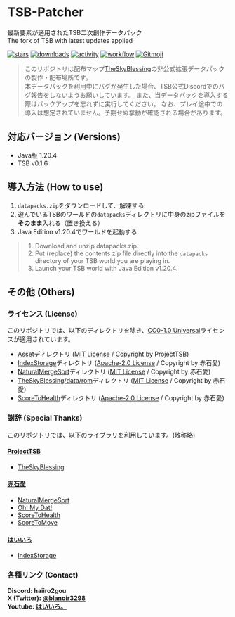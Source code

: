# TSB-Patcher

最新要素が適用されたTSB二次創作データパック  
The fork of TSB with latest updates applied

[![stars](https://img.shields.io/github/stars/haiiro2gou/TSB-patcher?logo=github)](https://github.com/haiiro2gou/TSB-patcher/stargazers)
[![downloads](https://img.shields.io/github/downloads/haiiro2gou/TSB-patcher/total?logo=github)](https://github.com/haiiro2gou/TSB-patcher/releases/latest)
[![activity](https://img.shields.io/github/commit-activity/m/haiiro2gou/TSB-patcher?label=commit&logo=github)](https://github.com/haiiro2gou/TSB-patcher/commits/master)
[![workflow](https://img.shields.io/github/actions/workflow/status/haiiro2gou/TSB-patcher/datapack-linter.yml?branch=master&label=linter)](https://github.com/haiiro2gou/TSB-patcher/actions?query=workflow%3Alint-datapack)
[![Gitmoji](https://img.shields.io/badge/gitmoji-%20😜%20😍-FFDD67.svg)](https://gitmoji.carloscuesta.me/)

> このリポジトリは配布マップ[TheSkyBlessing](https://github.com/ProjectTSB/TheSkyBlessing)の非公式拡張データパックの製作・配布場所です。  
> 本データパックを利用中にバグが発生した場合、TSB公式Discordでのバグ報告をしないようお願いしています。
> また、当データパックを導入する際はバックアップを忘れずに実行してください。
> なお、プレイ途中での導入は想定されていません。予期せぬ挙動が確認される場合があります。

## 対応バージョン (Versions)

- Java版 1.20.4
- TSB v0.1.6

## 導入方法 (How to use)

1. `datapacks.zip`をダウンロードして、解凍する
2. 遊んでいるTSBのワールドの`datapacks`ディレクトリに中身のzipファイルを**そのまま**入れる（置き換える）
3. Java Edition v1.20.4でワールドを起動する

> 1. Download and unzip datapacks.zip.
> 2. Put (replace) the contents zip file directly into the `datapacks` directory of your TSB world you are playing in.
> 3. Launch your TSB world with Java Edition v1.20.4.

## その他 (Others)

### ライセンス (License)

このリポジトリでは、以下のディレクトリを除き、[CC0-1.0 Universal](LICENSE)ライセンスが適用されています。

- [Asset](Asset/data/asset/functions)ディレクトリ ([MIT License](https://github.com/ProjectTSB/Asset/blob/master/Asset/LICENSE) / Copyright by ProjectTSB)
- [IndexStorage](https://github.com/haiiro2gou/IndexStorage)ディレクトリ ([Apache-2.0 License](https://github.com/haiiro2gou/TSB-Patcher/blob/master/IndexStorage/LICENSE) / Copyright by 赤石愛)
- [NaturalMergeSort](https://github.com/Ai-Akaishi/NaturalMergeSort)ディレクトリ ([MIT License](https://github.com/haiiro2gou/TSB-Patcher/blob/master/NaturalMergeSort/LICENSE) / Copyright by 赤石愛)
- [TheSkyBlessing/data/rom](TheSkyBlessing/data/rom/functions)ディレクトリ ([MIT License](https://github.com/haiiro2gou/TSB-Patcher/blob/master/OhMyDat/LICENSE) / Copyright by 赤石愛)
- [ScoreToHealth](https://github.com/Ai-Akaishi/ScoreToHealth)ディレクトリ ([Apache-2.0 License](https://github.com/haiiro2gou/TSB-Patcher/blob/master/ScoreToHealth/LICENSE) / Copyright by 赤石愛)

### 謝辞 (Special Thanks)

このリポジトリでは、以下のライブラリを利用しています。(敬称略)

#### [ProjectTSB](https://github.com/ProjectTSB)

- [TheSkyBlessing](https://github.com/ProjectTSB/TheSkyBlessing)

#### [赤石愛](https://twitter.com/AiAkaishi)

- [NaturalMergeSort](https://github.com/Ai-Akaishi/NaturalMergeSort)
- [Oh! My Dat!](https://github.com/Ai-Akaishi/OhMyDat)
- [ScoreToHealth](https://github.com/Ai-Akaishi/ScoreToHealth)
- [ScoreToMove](https://github.com/Ai-Akaishi/ScoreToMove)

#### [はいいろ](https://x.com/blanoir3298)

- [IndexStorage](https://github.com/haiiro2gou/IndexStorage)

### 各種リンク (Contact)

**Discord: haiiro2gou**  
**X (Twitter): [@blanoir3298](https://x.com/blanoir3298)**  
**Youtube: [はいいろ。](https://www.youtube.com/channel/UC4HoswwsCjgVmZlmhZ0Dpbg)**
